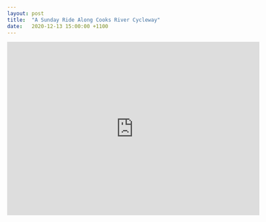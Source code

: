 ```yaml
---
layout: post
title:  "A Sunday Ride Along Cooks River Cycleway"
date:   2020-12-13 15:00:00 +1100
---
```


<p style='text-align: center;'>
    <iframe height='405' width='590' frameborder='0' allowtransparency='true' scrolling='no' src='https://www.strava.com/activities/4465031895/embed/589c03a74d9fc74cdd0c79cd19d87e6b9b0830d0'></iframe>
</p>
